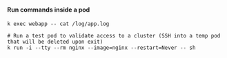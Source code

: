 
#### Run commands inside a pod
```shell script
k exec webapp -- cat /log/app.log

# Run a test pod to validate access to a cluster (SSH into a temp pod that will be deleted upon exit)
k run -i --tty --rm nginx --image=nginx --restart=Never -- sh
```




